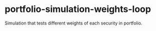 # portfolio-simulation-weights-loop
Simulation that tests different weights of each security in portfolio.
